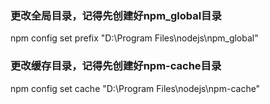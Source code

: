 ### 更改全局目录，记得先创建好npm_global目录
npm config set prefix "D:\Program Files\nodejs\npm_global"

### 更改缓存目录，记得先创建好npm-cache目录
npm config set cache "D:\Program Files\nodejs\npm-cache"

